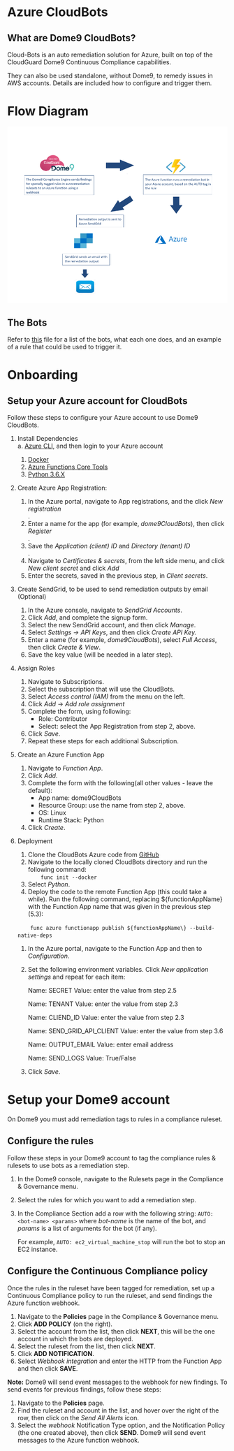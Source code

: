 # Azure CloudBots


## What are Dome9 CloudBots?

Cloud-Bots is an auto remediation solution for Azure, built on top of the
CloudGuard Dome9 Continuous Compliance capabilities.

They can also be used standalone, without Dome9, to remedy issues in AWS
accounts. Details are included how to configure and trigger them.

# Flow Diagram

![Flow Diagram](docs/pictures/Azure-CloudBots-Flow-Diagram.png)

## The Bots

Refer to [this](HttpTrigger/bots/Bots.md) file for a list of the bots, what each one
does, and an example of a rule that could be used to trigger it.

# Onboarding

## Setup your Azure account for CloudBots

Follow these steps to configure your Azure account to use Dome9 CloudBots.

1. Install Dependencies<br />
    a.  [Azure CLI](https://docs.microsoft.com/en-us/cli/azure/install-azure-cli?view=azure-cli-latest), and then login to your Azure account<br />
    1.  [Docker](https://www.docker.com)<br />
    1.  [Azure Functions Core Tools](https://github.com/Azure/azure-functions-core-tools)<br />
    1.  [Python 3.6.X](https://www.python.org/)<br />
    
1. Create Azure App Registration:<br />
    1. In the Azure portal, navigate to App registrations, and the click *New registration*<br />.
    1. Enter a name for the app (for example, *dome9CloudBots*), then click *Register*<br />.
    1. Save the *Application (client) ID* and *Directory (tenant) ID*<br />.
    1. Navigate to *Certificates & secrets*, from the left side menu, and click *New client secret*  and click *Add*<br />
    1. Enter the secrets, saved in the previous step, in *Client secrets*. <br />

1. Create SendGrid, to be used to send remediation outputs by email (Optional)<br />
    1. In the Azure console, navigate to *SendGrid Accounts*.<br />
    1. Click *Add*, and complete the signup form.<br />
    1. Select the new SendGrid account, and then click *Manage*.<br />
    1. Select *Settings -> API Keys*, and then click *Create API Key.*<br />
    1. Enter a name (for example, *dome9CloudBots*), select *Full Access*, then click *Create & View*.<br />
    1. Save the key value (will be needed in a later step).<br />

1. Assign Roles<br />
    1. Navigate to Subscriptions.<br />
    1. Select the subscription that will use the CloudBots.<br />
    1. Select *Access control (IAM)* from the menu on the left.<br />
    1. Click *Add* -> *Add role assignment*<br />
    1. Complete the form, using following:<br />
        - Role: Contributor<br />
        - Select: select the App Registration from step 2, above.<br />
    1. Click *Save*.<br />
    1. Repeat these steps for each additional Subscription.<br />

1. Create an Azure Function App<br />
    1. Navigate to *Function App*.<br />
    1. Click *Add*.<br />
    1. Complete the form with the following(all other values - leave the default): <br />
        - App name: dome9CloudBots<br />
        - Resource Group: use the name from step 2, above.<br />
        - OS: Linux<br />
        - Runtime Stack: Python<br />
    1. Click *Create*.<br />
    
1. Deployment<br />
    1. Clone the CloudBots Azure code from [GitHub](https://github.com/Dome9/cloud-bots-azure)<br />
    1. Navigate to the locally cloned CloudBots directory and run the following command:<br />
    ```     func init --docker    ```
    1. Select *Python*.<br />
    1. Deploy the code to the remote Function App (this could take a while). Run the following command, replacing $\{functionAppName}  with the Function App name that was given in the previous step (5.3):
	
    ```     func azure functionapp publish ${functionAppName\} --build-native-deps  	```
	
    1. In the Azure portal, navigate to the Function App and then to *Configuration*.<br />
    1. Set the following environment variables.  Click *New application settings* and repeat for each item:<br />
    
       Name: SECRET
       Value: enter the value from step 2.5
          
       Name: TENANT
       Value: enter the value from step 2.3
                
       Name: CLIEND_ID
       Value: enter the value from step 2.3

       Name: SEND_GRID_API_CLIENT
       Value: enter the value from step 3.6
	   
       Name: OUTPUT_EMAIL
       Value: enter email address          
          
       Name: SEND_LOGS
       Value: True/False
     1. Click *Save*.       
          
# Setup your Dome9 account

On Dome9 you must add remediation tags to rules in a compliance ruleset.

## Configure the rules

Follow these steps in your Dome9 account to tag the compliance rules &
rulesets to use bots as a remediation step.

1.  In the Dome9 console, navigate to the Rulesets page in the
    Compliance & Governance menu.

2.  Select the rules for which you want to add a remediation step.

3.  In the Compliance Section add a row with the following string:
    `AUTO: <bot-name> <params>` where *bot-name* is the name of the bot,
    and *params* is a list of arguments for the bot (if any).
    
    For example, `AUTO: ec2_virtual_machine_stop` will run the bot to stop an
    EC2 instance.

## Configure the Continuous Compliance policy

Once the rules in the ruleset have been tagged for remediation, set up a
Continuous Compliance policy to run the ruleset, and send findings the Azure function webhook.

1.  Navigate to the **Policies** page in the Compliance & Governance
    menu.
2.  Click **ADD POLICY** (on the right).
3.  Select the account from the list, then click **NEXT**, this will be the one account in which the bots are deployed.
4.  Select the ruleset from the list, then click **NEXT**.
5.  Click **ADD NOTIFICATION**.
6.  Select *Webhook integration* and enter the HTTP from the Function App and then click **SAVE**.

**Note:** Dome9 will send event messages to the webhook for new findings. To
send events for previous findings, follow these steps:

1.  Navigate to the **Policies** page.
2.  Find the ruleset and account in the list, and hover over the right
    of the row, then click on the *Send All Alerts* icon.
3.  Select the *webhook* Notification Type option, and the Notification
    Policy (the one created above), then click **SEND**. Dome9 will send
    event messages to the Azure function webhook.

